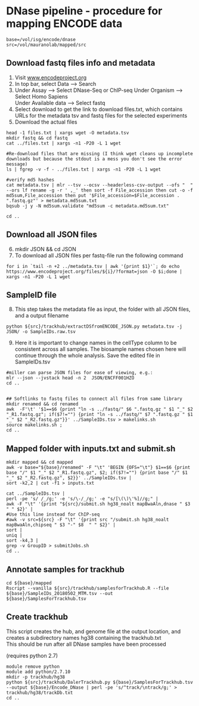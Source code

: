 # DNase pipeline - procedure for mapping ENCODE data

```
base=/vol/isg/encode/dnase
src=/vol/mauranolab/mapped/src
```

## Download fastq files info and metadata

1) Visit www.encodeproject.org  
2) In top bar, select Data --> Search  
3) Under Assay --> Select DNase-Seq or ChIP-seq
   Under Organism --> Select Homo Sapiens  
   Under Available data --> Select fastq  
4) Select download to get the link to download files.txt, which contains URLs for the metadata tsv and fastq files for the selected experiments
5) Download the actual files
```
head -1 files.txt | xargs wget -O metadata.tsv
mkdir fastq && cd fastq
cat ../files.txt | xargs -n1 -P20 -L 1 wget

#Re-download files that are missing (I think wget cleans up incomplete downloads but because the stdout is a mess you don't see the error message)
ls | fgrep -v -f - ../files.txt | xargs -n1 -P20 -L 1 wget

#verify md5 hashes
cat metadata.tsv | mlr --tsv --ocsv --headerless-csv-output --ofs "  " --ors lf rename -g -r ' ,_' then sort -f File_accession then cut -o -f md5sum,File_accession then put '$File_accession=$File_accession . ".fastq.gz"' > metadata.md5sum.txt
bqsub -j y -N md5sum.validate "md5sum -c metadata.md5sum.txt"

cd ..
```

## Download all JSON files
6) mkdir JSON && cd JSON
7) To download all JSON files per fastq-file run the following command
```
for i in `tail -n +2 ../metadata.tsv | awk '{print $1}'`; do echo https://www.encodeproject.org/files/${i}/?format=json -O $i;done | xargs -n1 -P20 -L 1 wget
```


## SampleID file
8) This step takes the metadata file as input, the folder with all JSON files, and a output filename  
```
python ${src}/trackhub/extractDSfromENCODE_JSON.py metadata.tsv -j JSON/ -o SampleIDs.raw.tsv
```

9) Here it is important to change names in the cellType column to be consistent across all samples. The biosample names chosen here will continue through the whole analysis. Save the edited file in SampleIDs.tsv

```
#miller can parse JSON files for ease of viewing, e.g.:
mlr --json --jvstack head -n 2  JSON/ENCFF001HZO
cd ..


## Softlinks to fastq files to connect all files from same library
mkdir renamed && cd renamed
awk  -F'\t' '$1==$6 {print "ln -s ../fastq/" $6 ".fastq.gz " $1 "_" $2 "_R1.fastq.gz"; if($7!="") {print "ln -s ../fastq/" $7 ".fastq.gz " $1 "_" $2 "_R2.fastq.gz"}}' ../SampleIDs.tsv > makelinks.sh  
source makelinks.sh ;
cd ..  
```


## Mapped folder with inputs.txt and submit.sh
```
mkdir mapped && cd mapped
awk -v base="${base}/renamed" -F "\t" 'BEGIN {OFS="\t"} $1==$6 {print base "/" $1 "_" $2 "_R1.fastq.gz", $2; if($7!="") {print base "/" $1 "_" $2 "_R2.fastq.gz", $2}}' ../SampleIDs.tsv |
sort -k2,2 | cut -f1 > inputs.txt 

cat ../SampleIDs.tsv |
perl -pe 's/ /_/g;' -e 's/\-/_/g;' -e "s/[\(\)\'%]//g;" |
awk -F "\t" '{print "${src}/submit.sh hg38_noalt mapBwaAln,dnase " $3  " " $2}' |
#Use this line instead for ChIP-seq
#awk -v src=${src} -F "\t" '{print src "/submit.sh hg38_noalt mapBwaAln,chipseq " $3 "-" $8  " " $2}' |
sort |
uniq |
sort -k4,3 |
grep -v GroupID > submitJobs.sh
cd ..
```

## Annotate samples for trackhub
```
cd ${base}/mapped
Rscript --vanilla ${src}/trackhub/samplesforTrackhub.R --file ${base}/SampleIDs_20180502_MTM.tsv --out ${base}/SamplesForTrackhub.tsv
```
## Create trackhub
This script creates the hub, and genome file at the output location, and creates a subdirectory names hg38 containing the trackhub.txt  
This should be run after all DNase samples have been processed

(requires python 2.7)
```
module remove python
module add python/2.7.10
mkdir -p trackhub/hg38
python ${src}/trackhub/DalerTrackhub.py ${base}/SamplesForTrackhub.tsv --output ${base}/Encode_DNase | perl -pe 's/^track/\ntrack/g;' > trackhub/hg38/trackDb.txt
cd ..
```

